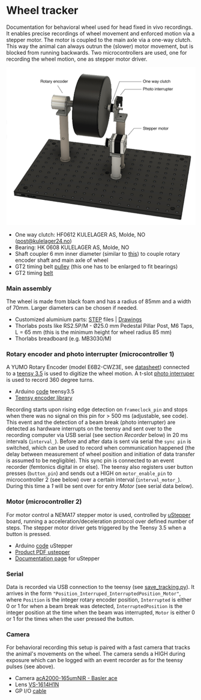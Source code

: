 # Wheel tracker

Documentation for behavioral wheel used for head fixed in vivo recordings. It enables precise recordings of wheel movement and enforced motion via a stepper motor. The motor is coupled to the main axle via a one-way clutch. This way the animal can always outrun the (slower) motor movement, but is blocked from running backwards. Two microcontrollers are used, one for recording the wheel motion, one as stepper motor driver. 

![alt text][logo]

- One way clutch: HF0612 KULELAGER AS, Molde, NO (post@kulelager24.no)
- Bearing: HK 0608 KULELAGER AS, Molde, NO 
- Shaft coupler 6 mm inner diameter (similar to [this][shaft coupler]) to couple rotary encoder shaft and main axle of wheel
- GT2 timing belt [pulley][pulley] (this one has to be enlarged to fit bearings)
- GT2 timing [belt][belt]

### Main assembly
The wheel is made from black foam and has a radius of 85mm and a width of 70mm. Larger diameters can be chosen if needed. 
- Customized aluminium parts: [STEP][step files] files | [Drawings][drawings]
- Thorlabs posts like RS2.5P/M - Ø25.0 mm Pedestal Pillar Post, M6 Taps, L = 65 mm (this is the minimum height for wheel radius 85 mm)
- Thorlabs breadboard (e.g. MB3030/M)

### Rotary encoder and photo interrupter (microcontroller 1)
A YUMO Rotary Encoder (model E6B2-CWZ3E, see [datasheet](mouser_datasheet_YUMO.pdf)) connected to a [teensy 3.5][Teensy homepage] is used to digitize the wheel motion. A t-slot [photo interruper][t-slot] is used to record 360 degree turns. 
- Arduino [code][teensy code] teensy3.5
- [Teensy encoder library][encoder library]

Recording starts upon rising edge detection on `frameclock_pin` and stops when there was no signal on this pin for > 500 ms (adjustable, see code). This event and the detection of a beam break (photo interrupter) are detected as hardware interrupts on the teensy and sent over to the recording computer via USB serial (see section *Recorder* below) in 20 ms intervals (`interval_`). Before and after data is sent via serial the `sync pin` is switched, which can be used to record when communication happened (the delay between measurement of wheel position and initiation of data transfer is assumed to be negligible). This sync pin is connected to an event recorder (femtonics digital in or else). 
The teensy also registers user button presses (`button_pin`) and sends out a HIGH on `motor_enable_pin` to microcontroller 2 (see below) over a certain interval (`interval_motor_`). During this time a *1* will be sent over for entry *Motor* (see serial data below).

### Motor (microcontroller 2)
For motor control a NEMA17 stepper motor is used, controlled by [uStepper][ustepper homepage] board, running a acceleration/deceleration protocol over defined number of steps. The stepper motor driver gets triggered by the Teensy 3.5 when a button is pressed. 
- Arduino [code][ustepper code] uStepper
- [Product PDF ustepper][pdf uStepper]
- [Documentation page][documentation ustepper] for uStepper

### Serial
Data is recorded via USB connection to the teensy (see [save_tracking.py][python code wheel]). It arrives in the form `"Position_Interruped_InterruptedPosition_Motor"`, where `Position` is the integer rotary encoder position, `Interrupted` is either 0 or 1 for when a beam break was detected, `InterruptedPosition` is the integer position at the time when the beam was interrupted, `Motor` is either 0 or 1 for the times when the user pressed the button.

### Camera
For behavioral recording this setup is paired with a fast camera that tracks the animal's movements on the wheel. The camera sends a HIGH during exposure which can be logged with an event recorder as for the teensy pulses (see above).
 - Camera [acA2000-165umNIR - Basler ace][basler camera]
 - Lens [VS-1614H1N][lens]
 - GP I/O [cable][cable basler]
 
 
[logo]: wheel_cad.jpg
[shaft coupler]: https://www.geartech.no/produkter/transmission/akselkoblinger/fast-kobling/
[pulley]: https://www.adafruit.com/product/1254
[belt]: https://www.adafruit.com/product/1184

[step files]: /step_files_wheel
[drawings]: drawings_wheel.pdf

[ustepper homepage]: http://www.ustepper.com/index/
[Teensy homepage]: https://www.pjrc.com/store/teensy35.html
[t-slot]: https://www.adafruit.com/product/3985

[encoder library]: https://www.pjrc.com/teensy/td_libs_Encoder.html

[teensy code]: /motor_control_teensy/motor_control_teensy.ino


[ustepper code]: /ustepper_control_code/ustepper_control_code.ino
[documentation ustepper]: http://ustepper.com/docs/html/index.html
[pdf ustepper]: /ustepper_control_code/product_sheet_revB.pdf

[python code wheel]: save_tracking.py

[basler camera]: https://www.baslerweb.com/en/products/cameras/area-scan-cameras/ace/aca2000-165umnir/
[lens]: https://vst.co.jp/en/vs-h1-series/
[cable basler]: https://www.baslerweb.com/de/produkte/vision-komponenten/kabel/gp-i-o-cable-6p-open-10-m/